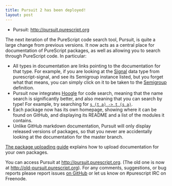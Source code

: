 ```yaml
---
title: Pursuit 2 has been deployed!
layout: post
---
```


* Pursuit: <http://pursuit.purescript.org>

The next iteration of the PureScript code search tool, Pursuit, is quite a
large change from previous versions. It now acts as a central place for
documentation of PureScript packages, as well as allowing you to search through
PureScript code. In particular:

* All types in documentation are links pointing to the documentation for that
  type. For example, if you are looking at the [Signal][] data type from
  purescript-signal, and see its Semigroup instance listed, but you forget what
  that means, you can simply click on it to be taken to the [Semigroup][]
  definition.
* Pursuit now integrates [Hoogle][] for code search, meaning that the name
  search is significantly better, and also meaning that you can search by type!
  For example, try searching for [`s (t a) -> t (s a)`](http://pursuit.purescript.org/search?q=s+%28t+a%29+-%3E+t+%28s+a%29).
* Each package now has its own homepage, showing where it can be found on
  GitHub, and displaying its README and a list of the modules it contains.
* Unlike GitHub markdown documentation, Pursuit will only display released
  versions of packages, so that you never are accidentally looking at the
  documentation for the master branch.

[The package uploading guide][] explains how to upload documentation for your
own packages.

You can access Pursuit at <http://pursuit.purescript.org>. (The old one is now
at <http://old-pursuit.purescript.org>). For any comments, suggestions, or bug
reports please report issues [on
GitHub](https://github.com/purescript/pursuit/issues) or let us know on
\#purescript IRC on Freenode.

[Signal]: http://pursuit.purescript.org/packages/purescript-signal/4.1.0/docs/Signal#d:Signal
[Semigroup]: http://pursuit.purescript.org/packages/purescript-prelude/0.1.0/docs/Prelude#d:Semigroup
[Hoogle]: http://www.haskell.org/hoogle
[the package uploading guide]: http://pursuit.purescript.org/help#submitting-packages
